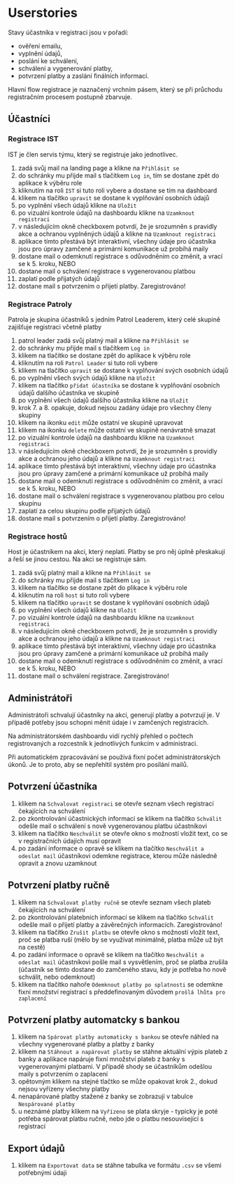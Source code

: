 # Userstories

Stavy účastníka v registraci jsou v pořadí:
 - ověření emailu,
 - vyplnění údajů,
 - poslání ke schválení,
 - schválení a vygenerování platby,
 - potvrzení platby a zaslání finálních informací.

Hlavní flow registrace je naznačený vrchním pásem, který se při průchodu registračním procesem postupně zbarvuje.


## Účastníci

### Registrace IST

IST je člen servis týmu, který se registruje jako jednotlivec. 

 1. zadá svůj mail na landing page a klikne na `Přihlásit se`
 2. do schránky mu přijde mail s tlačítkem `Log in`, tím se dostane zpět do aplikace k výběru role
 3. kliknutím na roli `IST` si tuto roli vybere a dostane se tím na dashboard
 4. klikem na tlačítko `upravit` se dostane k vyplňování osobních údajů
 5. po vyplnění všech údajů klikne na `Uložit`
 6. po vizuální kontrole údajů na dashboardu klikne na `Uzamknout registraci`
 7. v následujícím okně checkboxem potvrdí, že je srozumněn s pravidly akce a ochranou vyplněných údajů a klikne na `Uzamknout registraci`
 8. aplikace tímto přestává být interaktivní, všechny údaje pro účastníka jsou pro úpravy zamčené a primární komunikace už probíhá maily
 9. dostane mail o odemknutí registrace s odůvodněním co změnit, a vrací se k 5. kroku, NEBO
 10. dostane mail o schválení registrace s vygenerovanou platbou
 11. zaplatí podle přijatých údajů
 12. dostane mail s potvrzením o přijetí platby. Zaregistrováno!


### Registrace Patroly

Patrola je skupina účastníků s jedním Patrol Leaderem, který celé skupině zajišťuje registraci včetně platby

1. patrol leader zadá svůj platný mail a klikne na `Přihlásit se`
2. do schránky mu přijde mail s tlačítkem `Log in`
3. klikem na tlačítko se dostane zpět do aplikace k výběru role
4. kliknutím na roli `Patrol Leader` si tuto roli vybere
5. klikem na tlačítko `upravit` se dostane k vyplňování svých osobních údajů
6. po vyplnění všech svých údajů klikne na `Uložit`
7. klikem na tlačítko `přidat účastníka` se dostane k vyplňování osobních údajů dalšího účastníka ve skupině
8. po vyplnění všech údajů dalšího účastníka klikne na `Uložit`
9. krok 7. a 8. opakuje, dokud nejsou zadány údaje pro všechny členy skupiny
10. klikem na ikonku `edit` může ostatní ve skupině upravovat
11. klikem na ikonku `delete` může ostatní ve skupině nenávratně smazat
12. po vizuální kontrole údajů na dashboardu klikne na `Uzamknout registraci`
13. v následujícím okně checkboxem potvrdí, že je srozumněn s providly akce a ochranou jeho údajů a klikne na `Uzamknout registraci`
14. aplikace tímto přestává být interaktivní, všechny údaje pro účastníka jsou pro úpravy zamčené a primární komunikace už probíhá maily
15. dostane mail o odemknutí registrace s odůvodněním co změnit, a vrací se k 5. kroku, NEBO
16. dostane mail o schválení registrace s vygenerovanou platbou pro celou skupinu
17. zaplatí za celou skupinu podle přijatých údajů
18. dostane mail s potvrzením o přijetí platby. Zaregistrováno!


### Registrace hostů

Host je účastníkem na akci, který neplatí. Platby se pro něj úplně přeskakují a řeší se jinou cestou. Na akci se registruje sám.  

1. zadá svůj platný mail a klikne na `Přihlásit se`
2. do schránky mu přijde mail s tlačítkem `Log in`
3. klikem na tlačítko se dostane zpět do plikace k výběru role
4. kliknutím na roli `host` si tuto roli vybere
5. klikem na tlačítko `upravit` se dostane k vyplňování osobních údajů
6. po vyplnění všech údajů klikne na `Uložit`
7. po vizuální kontrole údajů na dashboardu klikne na `Uzamknout registraci`
8. v následujícím okně checkboxem potvrdí, že je srozumněn s providly akce a ochranou jeho údajů a klikne na `Uzamknout registraci`
9. aplikace tímto přestává být interaktivní, všechny údaje pro účastníka jsou pro úpravy zamčené a primární komunikace už probíhá maily
10. dostane mail o odemknutí registrace s odůvodněním co změnit, a vrací se k 5. kroku, NEBO
11. dostane mail o schválení registrace. Zaregistrováno!


## Administrátoři

Administrátoři schvalují účastníky na akci, generují platby a potvrzují je. V případě potřeby jsou schopni měnit údaje i v zamčených registracích. 

Na administrátorském dashboardu vidí rychlý přehled o počtech registrovaných a rozcestník k jednotlivých funkcím v administraci.

Při automatickém zpracovávání se používá fixní počet administrátorských úkonů. Je to proto, aby se nepřehltil systém pro posílání mailů.

## Potvrzení účastníka
1. klikem na `Schvalovat registraci` se otevře seznam všech registrací čekajících na schválení
2. po zkontrolování účastnických informací se klikem na tlačítko `Schválit` odešle mail o schválení s nově vygenerovanou platbu účastníkovi
3. klikem na tlačítko `Neschválit` se otevře okno s možností vložit text, co se v registračních údajích musí opravit
4. po zadání informace o opravě se klikem na tlačítko `Neschválit a odeslat mail` účastníkovi odemkne registrace, kterou může následně opravit a znovu uzamknout

## Potvrzení platby ručně
1. klikem na `Schvalovat platby ručně` se otevře seznam všech plateb čekajících na schválení
2. po zkontrolování platebních informací se klikem na tlačítko `Schválit` odešle mail o přijetí platby a závěrečných informacích. Zaregistrováno!
3. klikem na tlačítko `Zrušit platbu` se otevře okno s možností vložit text, proč se platba ruší (mělo by se využívat minimálně, platba může už být na cestě)
4. po zadání informace o opravě se klikem na tlačítko `Neschválit a odeslat mail` účastníkovi pošle mail s vysvětlením, proč se platba zrušila (účastník se tímto dostane do zamčeného stavu, kdy je potřeba ho nově schválit, nebo odemknout)
5. klikem na tlačítko nahoře `Odemknout platby po splatnosti` se odemkne fixní množství registrací s předdefinovaným důvodem `prošlá lhůta pro zaplacení`

## Potvrzení platby automatcky s bankou
1. klikem na `Spárovat platby automaticky s bankou` se otevře náhled na všechny vygenerované platby a platby z banky
2. klikem na `Stáhnout a napárovat platby` se stáhne aktuální výpis plateb z banky a aplikace napáruje fixní množství plateb z banky s vygenerovanými platbami. 
    V případě shody se účastníkům odešlou maily s potvrzením o zaplacení
3. opětovným klikem na stejné tlačtko se může opakovat krok 2., dokud nejsou vyřízeny všechny platby
4. nenapárované platby stažené z banky se zobrazují v tabulce `Nespárované platby`
5. u neznámé platby klikem na `Vyřízeno` se plata skryje - typicky je poté potřeba spárovat platbu ručně, nebo jde o platbu nesouvisející s registrací

## Export údajů
1. klikem na `Exportovat data` se stáhne tabulka ve formátu `.csv` se všemi potřebnými údaji
